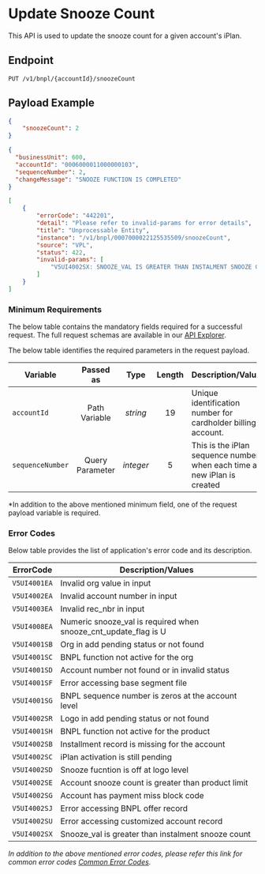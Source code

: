# Update Snooze Count

This API is used to update the snooze count for a given account's iPlan.

## Endpoint

`PUT /v1/bnpl/{accountId}/snoozeCount`

## Payload Example

<!--
type: tab
titles: Request, Response, Error
-->

```json
{
    "snoozeCount": 2
}
```

<!--
type: tab
-->

```json
{
  "businessUnit": 600,
  "accountId": "0006000011000000103",
  "sequenceNumber": 2,
  "changeMessage": "SNOOZE FUNCTION IS COMPLETED"
}
```

<!--
type: tab
-->

```json
[
    {
        "errorCode": "442201",
        "detail": "Please refer to invalid-params for error details",
        "title": "Unprocessable Entity",
        "instance": "/v1/bnpl/0007000022125535509/snoozeCount",
        "source": "VPL",
        "status": 422,
        "invalid-params": [
            "V5UI4002SX: SNOOZE_VAL IS GREATER THAN INSTALMENT SNOOZE COUNT"
        ]
    }
]
```

<!-- type: tab-end -->

### Minimum Requirements

The below table contains the mandatory fields required for a successful request. The full request schemas are available in our [API Explorer](../api/?type=put&path=/v1/bnpl/{accountId}/snoozeCount).

The below table identifies the required parameters in the request payload.

| Variable | Passed as | Type | Length | Description/Values |
| -------- | :-------: | :--: | :------------: | ------------------ |
| `accountId` | Path Variable | *string* | 19 | Unique identification number for cardholder billing account. |
| `sequenceNumber` | Query Parameter | *integer* | 5 | This is the iPlan sequence number when each time a new iPlan is created |

*In addition to the above mentioned minimum field, one of the request payload variable is required.

### Error Codes

Below table provides the list of application's error code and its description.

| ErrorCode |  Description/Values |
| --------  | ------------------ |
| `V5UI4001EA` | Invalid org value in input |
| `V5UI4002EA` | Invalid account number in input |
| `V5UI4003EA` | Invalid rec_nbr in input |
| `V5UI4008EA` | Numeric snooze_val is required when snooze_cnt_update_flag is U |
| `V5UI4001SB` | Org in add pending status or not found |
| `V5UI4001SC` | BNPL function not active for the org |
| `V5UI4001SD` | Account number not found or in invalid status |
| `V5UI4001SF` | Error accessing base segment file |
| `V5UI4001SG` | BNPL sequence number is zeros at the account level |
| `V5UI4002SR` | Logo in add pending status or not found |
| `V5UI4001SH` | BNPL function not active for the product |
| `V5UI4002SB` | Installment record is missing for the account |
| `V5UI4002SC` | iPlan activation is still pending |
| `V5UI4002SD` | Snooze fucntion is off at logo level |
| `V5UI4002SE` | Account snooze count is greater than product limit |
| `V5UI4002SG` | Account has payment miss block code |
| `V5UI4002SJ` | Error accessing BNPL offer record |
| `V5UI4002SU` | Error accessing customized account record |
| `V5UI4002SX` | Snooze_val is greater than instalment snooze count |

*In addition to the above mentioned error codes, please refer this link for common error codes [Common Error Codes](?path=docs/Common_Error_Code.md).*
